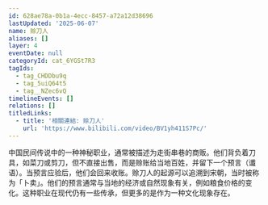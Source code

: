 ```yaml
---
id: 628ae78a-0b1a-4ecc-8457-a72a12d38696
lastUpdated: '2025-06-07'
name: 赊刀人
aliases: []
layer: 4
eventDate: null
categoryId: cat_6YGSt7R3
tagIds:
  - tag_CHDDbu9q
  - tag_5uiQ64t5
  - tag__NZec6vQ
timelineEvents: []
relations: []
titledLinks:
  - title: '相關連結: 赊刀人'
    url: 'https://www.bilibili.com/video/BV1yh411S7Pc/'
---
```

中国民间传说中的一种神秘职业，通常被描述为走街串巷的商贩。他们背负着刀具，如菜刀或剪刀，但不直接出售，而是赊账给当地百姓，并留下一个预言（谶语）。当预言应验后，他们会回来收账。赊刀人的起源可以追溯到宋朝，当时被称为「卜卖」。他们的预言通常与当地的经济或自然现象有关，例如粮食价格的变化。这种职业在现代仍有一些传承，但更多的是作为一种文化现象存在。
